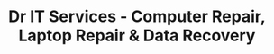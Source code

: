---
title: "Dr IT Services - Computer Repair, Laptop Repair & Data Recovery"
url: /birmingham/dr-it-services-computer-repair-laptop-repair-und-data-recovery/
shop: Computer
---
